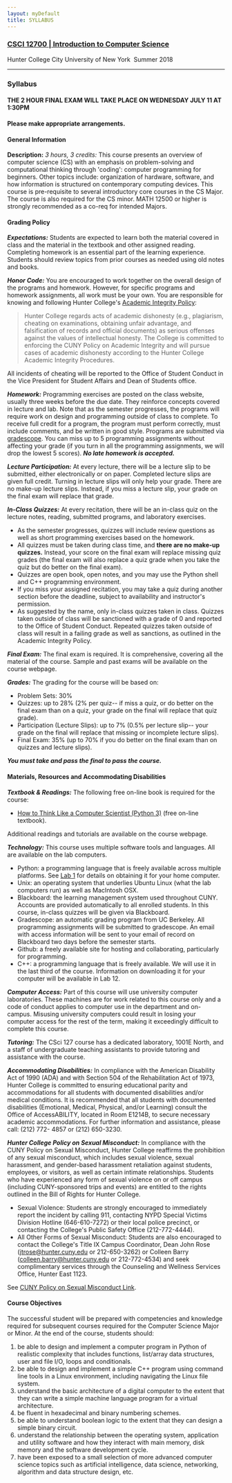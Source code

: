 ```yaml
---
layout: myDefault
title: SYLLABUS
---
```

### [CSCI 12700 | Introduction to Computer Science](../summer2018.html)  
Hunter College City University of New York &nbsp;Summer 2018    

---

### Syllabus

#### THE 2 HOUR FINAL EXAM WILL TAKE PLACE ON WEDNESDAY JULY 11 AT 1:30PM
#### Please make appropriate arrangements.  

#### General Information

**Description:** _3 hours, 3 credits:_ This course presents an overview of computer science (CS) with an emphasis on problem-solving and computational thinking through 'coding': computer programming for beginners. Other topics include: organization of hardware, software, and how information is structured on contemporary computing devices. This course is pre-requisite to several introductory core courses in the CS Major. The course is also required for the CS minor. MATH 12500 or higher is strongly recommended as a co-req for intended Majors.

#### Grading Policy

***Expectations:*** Students are expected to learn both the material covered in class and the material in the textbook and other assigned reading. Completing homework is an essential part of the learning experience. Students should review topics from prior courses as needed using old notes and books.

***Honor Code:*** You are encouraged to work together on the overall design of the programs and homework. However, for specific programs and homework assignments, all work must be your own. You are responsible for knowing and following Hunter College's [Academic Integrity Policy](http://www.hunter.cuny.edu/studentaffairs/student-conduct/academic-integrity/welcome-academic-integrity/?searchterm=integrity):

> Hunter College regards acts of academic dishonesty (e.g., plagiarism, cheating on examinations, obtaining unfair advantage, and falsification of records and official documents) as serious offenses against the values of intellectual honesty. The College is committed to enforcing the CUNY Policy on Academic Integrity and will pursue cases of academic dishonesty according to the Hunter College Academic Integrity Procedures.

All incidents of cheating will be reported to the Office of Student Conduct in the Vice President for Student Affairs and Dean of Students office.

***Homework:*** Programming exercises are posted on the class website, usually three weeks before the due date. They reinforce concepts covered in lecture and lab. Note that as the semester progresses, the programs will require work on design and programming outside of class to complete. To receive full credit for a program, the program must perform correctly, must include comments, and be written in good style. Programs are submitted via [gradescope](http://www.gradescope.com). You can miss up to 5 programming assignments without affecting your grade (if you turn in all the programming assignments, we will drop the lowest 5 scores). ***No late homework is accepted.***

***Lecture Participation:*** At every lecture, there will be a lecture slip to be submitted, either electronically or on paper. Completed lecture slips are given full credit. Turning in lecture slips will only help your grade. There are no make-up lecture slips. Instead, if you miss a lecture slip, your grade on the final exam will replace that grade.

***In-Class Quizzes:*** At every recitation, there will be an in-class quiz on the lecture notes, reading, submitted programs, and laboratory exercises.

*   As the semester progresses, quizzes will include review questions as well as short programming exercises based on the homework.
*   All quizzes must be taken during class time, and **there are no make-up quizzes.** Instead, your score on the final exam will replace missing quiz grades (the final exam will also replace a quiz grade when you take the quiz but do better on the final exam).
*   Quizzes are open book, open notes, and you may use the Python shell and C++ programming environment.
*   If you miss your assigned recitation, you may take a quiz during another section before the deadline, subject to availability and instructor's permission.
*   As suggested by the name, only in-class quizzes taken in class. Quizzes taken outside of class will be sanctioned with a grade of 0 and reported to the Office of Student Conduct. Repeated quizzes taken outside of class will result in a failing grade as well as sanctions, as outlined in the Academic Integrity Policy.

***Final Exam:*** The final exam is required. It is comprehensive, covering all the material of the course. Sample and past exams will be available on the course webpage.

***Grades:*** The grading for the course will be based on:

*   Problem Sets: 30%
*   Quizzes: up to 28% (2% per quiz-- if miss a quiz, or do better on the final exam than on a quiz, your grade on the final will replace that quiz grade).
*   Participation (Lecture Slips): up to 7% (0.5% per lecture slip-- your grade on the final will replace that missing or incomplete lecture slips).
*   Final Exam: 35% (up to 70% if you do better on the final exam than on quizzes and lecture slips).

***You must take and pass the final to pass the course.***

#### Materials, Resources and Accommodating Disabilities

***Textbook & Readings:*** The following free on-line book is required for the course:

*   [How to Think Like a Computer Scientist (Python 3)](http://interactivepython.org/runestone/static/thinkcspy/index.html) (free on-line textbook).

Additional readings and tutorials are available on the course webpage.

***Technology:*** This course uses multiple software tools and languages. All are available on the lab computers.

*   Python: a programming language that is freely available across multiple platforms. See [Lab 1](lab1.html) for details on obtaining it for your home computer.
*   Unix: an operating system that underlies Ubuntu Linux (what the lab computers run) as well as MacIntosh OSX.
*   Blackboard: the learning management system used throughout CUNY. Accounts are provided automatically to all enrolled students. In this course, in-class quizzes will be given via Blackboard.
*   Gradescope: an automatic grading program from UC Berkeley. All programming assignments will be submitted to gradescope. An email with access information will be sent to your email of record on Blackboard two days before the semester starts.
*   Github: a freely available site for hosting and collaborating, particularly for programming.
*   C++: a programming language that is freely available. We will use it in the last third of the course. Information on downloading it for your computer will be available in Lab 12.

***Computer Access:*** Part of this course will use university computer laboratories. These machines are for work related to this course only and a code of conduct applies to computer use in the department and on-campus. Misusing university computers could result in losing your computer access for the rest of the term, making it exceedingly difficult to complete this course.

***Tutoring:*** The CSci 127 course has a dedicated laboratory, 1001E North, and a staff of undergraduate teaching assistants to provide tutoring and assistance with the course.

***Accommodating Disabilities:*** In compliance with the American Disability Act of 1990 (ADA) and with Section 504 of the Rehabilitation Act of 1973, Hunter College is committed to ensuring educational parity and accommodations for all students with documented disabilities and/or medical conditions. It is recommended that all students with documented disabilities (Emotional, Medical, Physical, and/or Learning) consult the Office of AccessABILITY, located in Room E1214B, to secure necessary academic accommodations. For further information and assistance, please call: (212) 772- 4857 or (212) 650-3230.

***Hunter College Policy on Sexual Misconduct:*** In compliance with the CUNY Policy on Sexual Misconduct, Hunter College reaffirms the prohibition of any sexual misconduct, which includes sexual violence, sexual harassment, and gender-based harassment retaliation against students, employees, or visitors, as well as certain intimate relationships. Students who have experienced any form of sexual violence on or off campus (including CUNY-sponsored trips and events) are entitled to the rights outlined in the Bill of Rights for Hunter College.

*   Sexual Violence: Students are strongly encouraged to immediately report the incident by calling 911, contacting NYPD Special Victims Division Hotline (646-610-7272) or their local police precinct, or contacting the College's Public Safety Office (212-772-4444).
*   All Other Forms of Sexual Misconduct: Students are also encouraged to contact the College's Title IX Campus Coordinator, Dean John Rose (jtrose@hunter.cuny.edu or 212-650-3262) or Colleen Barry (colleen.barry@hunter.cuny.edu or 212-772-4534) and seek complimentary services through the Counseling and Wellness Services Office, Hunter East 1123.

See [CUNY Policy on Sexual Misconduct Link](http://www.cuny.edu/about/administration/offices/la/Policy-on-Sexual-).

#### Course Objectives

The successful student will be prepared with competencies and knowledge required for subsequent courses required for the Computer Science Major or Minor. At the end of the course, students should:

1.  be able to design and implement a computer program in Python of realistic complexity that includes functions, list/array data structures, user and file I/O, loops and conditionals.
2.  be able to design and implement a simple C++ program using command line tools in a Linux environment, including navigating the Linux file system.
3.  understand the basic architecture of a digital computer to the extent that they can write a simple machine language program for a virtual architecture.
4.  be fluent in hexadecimal and binary numbering schemes.
5.  be able to understand boolean logic to the extent that they can design a simple binary circuit.
6.  understand the relationship between the operating system, application and utility software and how they interact with main memory, disk memory and the software development cycle.
7.  have been exposed to a small selection of more advanced computer science topics such as artificial intelligence, data science, networking, algorithm and data structure design, etc.
